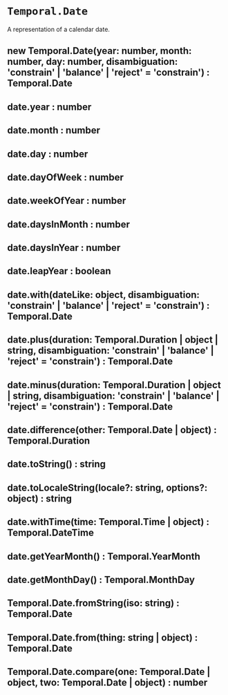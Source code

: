 # `Temporal.Date`

A representation of a calendar date.

## new Temporal.Date(year: number, month: number, day: number, disambiguation: 'constrain' | 'balance' | 'reject' = 'constrain') : Temporal.Date

## date.year : number

## date.month : number

## date.day : number

## date.dayOfWeek : number

## date.weekOfYear : number

## date.daysInMonth : number

## date.daysInYear : number

## date.leapYear : boolean

## date.with(dateLike: object, disambiguation: 'constrain' | 'balance' | 'reject' = 'constrain') : Temporal.Date

## date.plus(duration: Temporal.Duration | object | string, disambiguation: 'constrain' | 'balance' | 'reject' = 'constrain') : Temporal.Date

## date.minus(duration: Temporal.Duration | object | string, disambiguation: 'constrain' | 'balance' | 'reject' = 'constrain') : Temporal.Date

## date.difference(other: Temporal.Date | object) : Temporal.Duration

## date.toString() : string

## date.toLocaleString(locale?: string, options?: object) : string

## date.withTime(time: Temporal.Time | object) : Temporal.DateTime

## date.getYearMonth() : Temporal.YearMonth

## date.getMonthDay() : Temporal.MonthDay

## Temporal.Date.fromString(iso: string) : Temporal.Date

## Temporal.Date.from(thing: string | object) : Temporal.Date

## Temporal.Date.compare(one: Temporal.Date | object, two: Temporal.Date | object) : number
